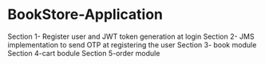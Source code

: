 # BookStore-Application
Section 1- Register user and JWT token generation at login
Section 2- JMS implementation to send OTP at registering the user
Section 3- book module
Section 4-cart bodule
Section 5-order module
